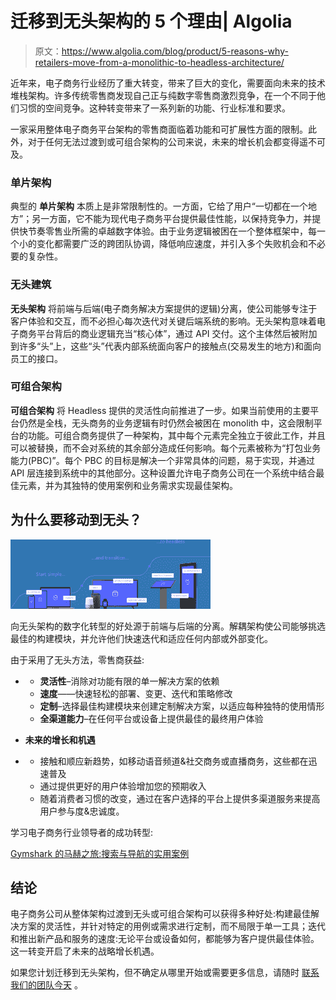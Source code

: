 # 迁移到无头架构的 5 个理由| Algolia

> 原文：<https://www.algolia.com/blog/product/5-reasons-why-retailers-move-from-a-monolithic-to-headless-architecture/>

近年来，电子商务行业经历了重大转变，带来了巨大的变化，需要面向未来的技术堆栈架构。许多传统零售商发现自己正与纯数字零售商激烈竞争，在一个不同于他们习惯的空间竞争。这种转变带来了一系列新的功能、行业标准和要求。

一家采用整体电子商务平台架构的零售商面临着功能和可扩展性方面的限制。此外，对于任何无法过渡到[](https://www.algolia.com/blog/product/what-is-headless-commerce/)或可组合架构的公司来说，未来的增长机会都变得遥不可及。

### [](#monolithic-architecture)单片架构

典型的 **单片架构** 本质上是非常限制性的。一方面，它给了用户“一切都在一个地方”；另一方面，它不能为现代电子商务平台提供最佳性能，以保持竞争力，并提供快节奏零售业所需的卓越数字体验。由于业务逻辑被困在一个整体框架中，每一个小的变化都需要广泛的跨团队协调，降低响应速度，并引入多个失败机会和不必要的复杂性。

### [](#headless-architecture)无头建筑

**无头架构** 将前端与后端(电子商务解决方案提供的逻辑)分离，使公司能够专注于客户体验和交互，而不必担心每次迭代对关键后端系统的影响。无头架构意味着电子商务平台背后的商业逻辑充当“核心体”，通过 API 交付。这个主体然后被附加到许多“头”上，这些“头”代表内部系统面向客户的接触点(交易发生的地方)和面向员工的接口。

### [](#composable-architecture)可组合架构

**可组合架构** 将 Headless 提供的灵活性向前推进了一步。如果当前使用的主要平台仍然是全栈，无头商务的业务逻辑有时仍然会被困在 monolith 中，这会限制平台的功能。可组合商务提供了一种架构，其中每个元素完全独立于彼此工作，并且可以被替换，而不会对系统的其余部分造成任何影响。每个元素被称为“打包业务能力(PBC)”。每个 PBC 的目标是解决一个非常具体的问题，易于实现，并通过 API 层连接到系统中的其他部分。这种设置允许电子商务公司在一个系统中结合最佳元素，并为其独特的使用案例和业务需求实现最佳架构。

## [](#why-move-to-headless)为什么要移动到无头？

![monolithic to headless architecture](img/7c7eeeea5fd4f06a7c88328abf8eede6.png)

向无头架构的数字化转型的好处源于前端与后端的分离。解耦架构使公司能够挑选最佳的构建模块，并允许他们快速迭代和适应任何内部或外部变化。

由于采用了无头方法，零售商获益:

*   *   **灵活性**–消除对功能有限的单一解决方案的依赖
    *   **速度**——快速轻松的部署、变更、迭代和策略修改
    *   **定制**–选择最佳构建模块来创建定制解决方案，以适应每种独特的使用情形
    *   **全渠道能力**–在任何平台或设备上提供最佳的最终用户体验

*   **未来的增长和机遇**

*   *   接触和顺应新趋势，如移动语音频道&社交商务或直播商务，这些都在迅速普及
    *   通过提供更好的用户体验增加您的预期收入
    *   随着消费者习惯的改变，通过在客户选择的平台上提供多渠道服务来提高用户参与度&忠诚度。

学习电子商务行业领导者的成功转型:

[Gymshark 的马赫之旅:搜索与导航的实用案例](https://www.algolia.com/blog/customers/gymsharks-journey-to-mach-the-practical-case-for-search-and-navigation/)

## [](#conclusion)结论

电子商务公司从整体架构过渡到无头或可组合架构可以获得多种好处:构建最佳解决方案的灵活性，并针对特定的用例或需求进行定制，而不局限于单一工具；迭代和推出新产品和服务的速度:无论平台或设备如何，都能够为客户提供最佳体验。这一转变开启了未来的战略增长机遇。

如果您计划迁移到无头架构，但不确定从哪里开始或需要更多信息，请随时 [联系我们的团队今天](https://www.algolia.com/contactus/) 。